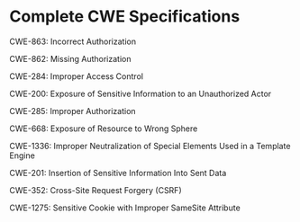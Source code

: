 

# Complete CWE Specifications

CWE-863: Incorrect Authorization

CWE-862: Missing Authorization

CWE-284: Improper Access Control

CWE-200: Exposure of Sensitive Information to an Unauthorized Actor

CWE-285: Improper Authorization

CWE-668: Exposure of Resource to Wrong Sphere

CWE-1336: Improper Neutralization of Special Elements Used in a Template Engine

CWE-201: Insertion of Sensitive Information Into Sent Data

CWE-352: Cross-Site Request Forgery (CSRF)

CWE-1275: Sensitive Cookie with Improper SameSite Attribute